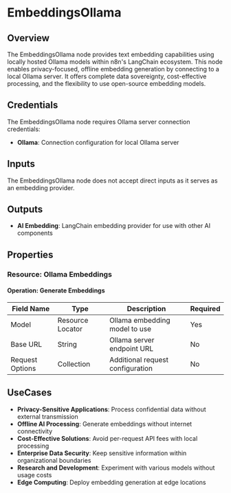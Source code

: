 # EmbeddingsOllama

## Overview

The EmbeddingsOllama node provides text embedding capabilities using locally hosted Ollama models within n8n's LangChain ecosystem. This node enables privacy-focused, offline embedding generation by connecting to a local Ollama server. It offers complete data sovereignty, cost-effective processing, and the flexibility to use open-source embedding models.

## Credentials

The EmbeddingsOllama node requires Ollama server connection credentials:

- **Ollama**: Connection configuration for local Ollama server

## Inputs

The EmbeddingsOllama node does not accept direct inputs as it serves as an embedding provider.

## Outputs

- **AI Embedding**: LangChain embedding provider for use with other AI components

## Properties

### Resource: Ollama Embeddings

#### Operation: Generate Embeddings

| Field Name | Type | Description | Required |
|---|---|---|---|
| Model | Resource Locator | Ollama embedding model to use | Yes |
| Base URL | String | Ollama server endpoint URL | No |
| Request Options | Collection | Additional request configuration | No |

## UseCases

- **Privacy-Sensitive Applications**: Process confidential data without external transmission
- **Offline AI Processing**: Generate embeddings without internet connectivity
- **Cost-Effective Solutions**: Avoid per-request API fees with local processing
- **Enterprise Data Security**: Keep sensitive information within organizational boundaries
- **Research and Development**: Experiment with various models without usage costs
- **Edge Computing**: Deploy embedding generation at edge locations 